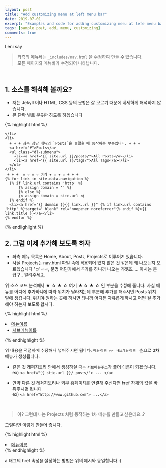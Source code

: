 ```yaml
---
layout: post
title: "Add customizing menu at left menu bar"
date: 2019-07-01
excerpt: "Examples and code for adding customizing menu at lefe menu bar."
tags: [sample post, add, menu, customizing]
comments: true
---
```


Leni say
> 좌측의 메뉴바는 `_includes/nav.html` 을 수정하여 만들 수 있습니다. <br>
>  모든 페이지의 메뉴바가 수정되어 나타납니다.

<br>

## 1. 소스를 해석해 볼까요?
  - 저는 Jekyll 이나 HTML, CSS 등의 문법은 잘 모르기 때문에 세세하게 해석하지 않습니다.
  - 큰 단락 별로 분류만 하도록 하겠습니다.

{% highlight html %}
<!--
<nav id="dl-menu" class="dl-menuwrapper" role="navigation">
  <button class="dl-trigger">Open Menu</button>
  + + + 여기서 부터 메뉴바의 설정이 시작 됩니다 + + + 
  <ul class="dl-menu">
    + + + 좌측 상단 메뉴의 `Home`을 눌렀을 때 동작하는 부분입니다 + + + 
    <li><a href="{{ site.url }}/">Home</a></li>
    <li>
      + + + 좌측 상단 메뉴의 `About`을 눌렀을 때 동작하는 부분입니다 + + + 
      <a href="#">About</a>
      <ul class="dl-submenu">
        <li>
          <img src="{{ site.url }}/{{ site.logo }}" alt="{{ site.title }} photo" class="author-photo">
          <h4>{{ site.title }}</h4>
          <p>{{ site.description }}</p>
        </li>
        + + + 좌측 상단 메뉴의 `About` 속에 `Learn More`을 눌렀을 때 동작하는 부분입니다. + + + 
        <li><a href="{{ site.url }}/about/"><span class="btn btn-inverse">Learn More</span></a></li>
        + + +  좌측 상단 메뉴의 `About`속에 연락수단으로 등록되는 부분입니다. + + + 
        {% if site.email %}<li>
                      <a href="mailto:{{ site.email }}" target="_blank" rel="noopener noreferrer"><i class="fa fa-fw fa-envelope-square"></i> Email</a>
                  </li>{% endif %}
                  {% if site.twitter %}<li>
                      <a href="http://twitter.com/{{ site.twitter }}" target="_blank" rel="noopener noreferrer"><i class="fa fa-fw fa-twitter-square"></i> Twitter</a>
                  </li>{% endif %}
                  {% if site.facebook %}<li>
                      <a href="http://facebook.com/{{ site.facebook }}" target="_blank" rel="noopener noreferrer"><i class="fa fa-fw fa-facebook-square"></i> Facebook</a>
                  </li>{% endif %}
                  {% if site.google.plus %}<li>
                      <a href="http://plus.google.com/+{{ site.google.plus }}" target="_blank" rel="noopener noreferrer"><i class="fa fa-fw fa-google-plus-square"></i> Google+</a>
                  </li>{% endif %}
                  {% if site.linkedin %}<li>
                      <a href="http://linkedin.com/in/{{ site.linkedin }}" target="_blank" rel="noopener noreferrer"><i class="fa fa-fw fa-linkedin-square"></i> LinkedIn</a>
                  </li>{% endif %}
                  {% if site.xing %}<li>
                      <a href="http://www.xing.com/profile/{{ site.xing }}" target="_blank" rel="noopener noreferrer"><i class="fa fa-fw fa-xing-square"></i> Xing</a>
                  </li>{% endif %}
                  {% if site.instagram %}<li>
                      <a href="http://instagram.com/{{ site.instagram }}" target="_blank" rel="noopener noreferrer"><i class="fa fa-fw fa-instagram"></i> Instagram</a>
                  </li>{% endif %}
                  {% if site.tumblr %}<li>
                      <a href="http://{{ site.tumblr }}.tumblr.com" target="_blank" rel="noopener noreferrer"><i class="fa fa-fw fa-tumblr-square"></i> Tumblr</a>
                  </li>{% endif %}
                  {% if site.github-url %}<li>
                      <a href="http://github.com/{{ site.github-url }}" target="_blank" rel="noopener noreferrer"><i class="fa fa-fw fa-github"></i> Github</a>
                  </li>{% endif %}
                  {% if site.stackoverflow %}<li>
                      <a href="http://stackoverflow.com/users/{{ site.stackoverflow }}" target="_blank" rel="noopener noreferrer"><i class="fa fa-fw fa-stack-overflow"></i> StackOverflow</a>
                  </li>{% endif %}
                  {% if site.lastfm %}<li>
                      <a href="http://lastfm.com/user/{{ site.lastfm }}" target="_blank" rel="noopener noreferrer"><i class="fa fa-fw fa-music"></i> LastFm</a>
                  </li>{% endif %}
                  {% if site.dribbble %}<li>
                      <a href="http://dribbble.com/{{ site.dribbble }}" target="_blank" rel="noopener noreferrer"><i class="fa fa-fw fa-dribbble"></i> Dribble</a>
                  </li>{% endif %}
                  {% if site.pinterest %}<li>
                      <a href="http://www.pinterest.com/{{ site.pinterest }}" target="_blank" rel="noopener noreferrer"><i class="fa fa-fw fa-pinterest"></i> Pinterest</a>
                  </li>{% endif %}
                  {% if site.foursquare %}<li>
                      <a href="http://foursquare.com/{{ site.foursquare }}" target="_blank" rel="noopener noreferrer"><i class="fa fa-fw fa-foursquare"></i> Foursquare</a>
                  </li>{% endif %}
                  {% if site.steam %}<li>
                      <a href="http://steamcommunity.com/id/{{ site.steam }}" target="_blank" rel="noopener noreferrer"><i class="fa fa-fw fa-steam-square"></i> Steam</a>
                  </li>{% endif %}
                  {% if site.youtube %}<li>
                      <a href="https://youtube.com/user/{{ site.youtube }}" target="_blank" rel="noopener noreferrer"><i class="fa fa-fw fa-youtube-square"></i> Youtube</a>
                  </li>{% endif %}
                  {% if site.youtube-channel %}<li>
                      <a href="https://youtube.com/channel/{{ site.youtube-channel }}" target="_blank" rel="noopener noreferrer"><i class="fa fa-fw fa-youtube"></i> Youtube</a>
                  </li>{% endif %}
                  {% if site.soundcloud %}<li>
                      <a href="http://soundcloud.com/{{ site.soundcloud }}" target="_blank" rel="noopener noreferrer"><i class="fa fa-fw fa-soundcloud"></i> SoundCloud</a>
                  </li>{% endif %}
                  {% if site.weibo %}<li>
                      <a href="http://www.weibo.com/{{ site.weibo }}" target="_blank" rel="noopener noreferrer"><i class="fa fa-fw fa-weibo"></i> Weibo</a>
                  </li>{% endif %}
                  {% if site.flickr %}<li>
                      <a href="http://www.flickr.com/{{ site.flickr }}" target="_blank" rel="noopener noreferrer"><i class="fa fa-fw fa-flickr"></i> Flickr</a>
                  </li>{% endif %}
                  {% if site.codepen %}<li>
                      <a href="http://codepen.io/{{ site.codepen }}" target="_blank" rel="noopener noreferrer"><i class="fa fa-fw fa-codepen"></i> Codepen</a>
                  </li>{% endif %}
                  {% if site.keybase %}<li>
                      <a href="https://keybase.io/{{ site.keybase }}" target="_blank" rel="noopener noreferrer"><i class="fa fa-fw fa-key"></i> Keybase</a>
                  </li>{% endif %}
                  {% if site.xmpp %}<li>
                      <a href="xmpp:{{ site.xmpp }}" target="_blank" rel="noopener noreferrer"><i class="fa fa-fw fa-lightbulb-o"></i> XMPP</a>
                  </li>{% endif %}
                  {% if site.hackernews %}<li>
                      <a href="https://news.ycombinator.com/user?id={{ site.hackernews }}" target="_blank" rel="noopener noreferrer"><i class="fa fa-fw fa-hacker-news"></i> Hacker News</a>
                  </li>{% endif %}
      </ul><!-- /.dl-submenu -->
    </li>
    <li>
      + + + 좌측 상단 메뉴의 `Posts`을 눌렀을 때 동작하는 부분입니다. + + + 
      <a href="#">Posts</a>
      <ul class="dl-submenu">
        <li><a href="{{ site.url }}/posts/">All Posts</a></li>
        <li><a href="{{ site.url }}/tags/">All Tags</a></li>
      </ul>
    </li>
     + + +  ★ ☆ ★ ☆ 여기 ★ ☆ ★ ☆ + + + 
    {% for link in site.data.navigation %}
      {% if link.url contains 'http' %}
          {% assign domain = '' %}
          {% else %}
          {% assign domain = site.url %}
      {% endif %}
      <li><a href="{{ domain }}{{ link.url }}" {% if link.url contains 'http' %}target="_blank" rel="noopener noreferrer"{% endif %}>{{ link.title }}</a></li>
    {% endfor %}
  </ul><!-- /.dl-menu 
</nav><!-- /.dl-menuwrapper
-->
{% endlighlight %}

<br>

## 2. 그럼 이제 추가해 보도록 하자
  - 좌측 메뉴 목록은 Home, About, Posts, Projects로 이루어져 있습니다.
  -  사실 Projects는 nav.html 파일 속에 적용되어 있지 않은 것 같은데 왜 나오는지 모르겠습니다 'ㅁ'ㅋㅋ, 분명 어딘가에서 추가를 하니까 나오는 거곗죠..... 아시는 분 급구.. 알려주세요.

위 소스 코드 분석에서  ★ ☆ ★ ☆ 여기 ★ ☆ ★ ☆ 인 부분을 수정해 줍니다.
사실 메뉴를 어디에 추가하냐에 따라 위치가 달라지는데 <!-- ★ ☆ ★ ☆ 여기 ★ ☆ ★ ☆ --> 부분에 추가를 해주시면 Posts 위치 밑에 생깁니다.
위치야 원하는 곳에 하시면 되니까 어디든 자유롭게 하시고 어떤 걸 추가해야 하는지 보도록 합시다.

{% highlight html %}
<li>
  <a href="#">메뉴이름</a>
  <ul class="dl-submenu">
    <li><a href="{{ site.url }}/서브메뉴주소/">서브메뉴이름</a></li>
  </ul>
</li>
{% endhighlight %}

위 내용을 적절하게 수정해서 넣어주시면 됩니다.
`메뉴이름 >> 서브메뉴이름 ` 순으로 2차 메뉴가 생성됩니다.

- 같은 깃 레퍼지토리 안에서 생성하실 때는 `서브메뉴주소`가 폴더 이름이 되겠습니다. <br>
ex) ```<a href="{{ stie.url }}/_posts/"> ... </a>```

- 만약 다른 깃 레퍼지토리나 외부 홈페이지를 연결해 주신다면 href 자체의 값을 바꿔주시면 됩니다. <br>
ex) ```<a href="http://www.github.com"> ...</a>```

<br>

> 아? 그런데 나는 Projects 처럼 동작하는 1차 메뉴를 만들고 싶은데요..?

그렇다면 이렇게 만들어 줍니다.

{% highlight html %}
<li>
  <a href="{{ stie.url }}/메뉴주소">메뉴이름</a>
</li>
{% endhighlight %}

  a 태그의 href 속성을 설정하는 방법은 위의 예시와 동일합니다 :)
